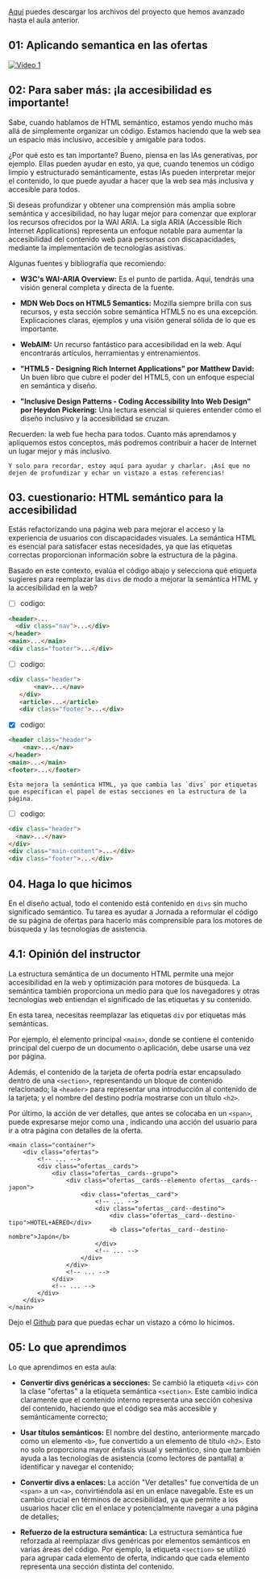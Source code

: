 
[Aquí](https://github.com/alura-es-cursos/2090-IA-Generativa-en-el-Front.git) puedes descargar los archivos del proyecto que hemos avanzado hasta el aula anterior.

## 01: Aplicando semantica en las ofertas
[![Video 1](https://img.youtube.com/vi/MvXxyOb-cwo/0.jpg)](https://www.youtube.com/watch?v=MvXxyOb-cwo)

## 02: Para saber más: ¡la accesibilidad es importante!

Sabe, cuando hablamos de HTML semántico, estamos yendo mucho más allá de simplemente organizar un código. Estamos haciendo que la web sea un espacio más inclusivo, accesible y amigable para todos.

¿Por qué esto es tan importante? Bueno, piensa en las IAs generativas, por ejemplo. Ellas pueden ayudar en esto, ya que, cuando tenemos un código limpio y estructurado semánticamente, estas IAs pueden interpretar mejor el contenido, lo que puede ayudar a hacer que la web sea más inclusiva y accesible para todos.

Si deseas profundizar y obtener una comprensión más amplia sobre semántica y accesibilidad, no hay lugar mejor para comenzar que explorar los recursos ofrecidos por la WAI ARIA. La sigla ARIA (Accessible Rich Internet Applications) representa un enfoque notable para aumentar la accesibilidad del contenido web para personas con discapacidades, mediante la implementación de tecnologías asistivas.

Algunas fuentes y bibliografía que recomiendo:

- **W3C's WAI-ARIA Overview:** Es el punto de partida. Aquí, tendrás una visión general completa y directa de la fuente.

- **MDN Web Docs on HTML5 Semantics:** Mozilla siempre brilla con sus recursos, y esta sección sobre semántica HTML5 no es una excepción. Explicaciones claras, ejemplos y una visión general sólida de lo que es importante.

- **WebAIM:** Un recurso fantástico para accesibilidad en la web. Aquí encontrarás artículos, herramientas y entrenamientos.

- **"HTML5 - Designing Rich Internet Applications" por Matthew David:** Un buen libro que cubre el poder del HTML5, con un enfoque especial en semántica y diseño.

- **"Inclusive Design Patterns - Coding Accessibility Into Web Design" por Heydon Pickering:** Una lectura esencial si quieres entender cómo el diseño inclusivo y la accesibilidad se cruzan.

Recuerden: la web fue hecha para todos. Cuanto más aprendamos y apliquemos estos conceptos, más podremos contribuir a hacer de Internet un lugar mejor y más inclusivo.

```
Y solo para recordar, estoy aquí para ayudar y charlar. ¡Así que no dejen de profundizar y echar un vistazo a estas referencias!
```

## 03. cuestionario: HTML semántico para la accesibilidad

Estás refactorizando una página web para mejorar el acceso y la experiencia de usuarios con discapacidades visuales. La semántica HTML es esencial para satisfacer estas necesidades, ya que las etiquetas correctas proporcionan información sobre la estructura de la página.

Basado en este contexto, evalúa el código abajo y selecciona qué etiqueta sugieres para reemplazar las `divs` de modo a mejorar la semántica HTML y la accesibilidad en la web?

   - [ ] codigo:
  ```html
<header>...
    <div class="nav">...</div>
</header>
<main>...</main>
<div class="footer">...</div>
```
   - [ ] codigo:
```html 
<div class="header">
       <nav>...</nav>
   </div>
   <article>...</article>
   <div class="footer">...</div> 
```
   - [x] codigo:
```html 
<header class="header">
    <nav>...</nav>
</header>
<main>...</main>
<footer>...</footer>
```

```
Esta mejora la semántica HTML, ya que cambia las `divs` por etiquetas que especifican el papel de estas secciones en la estructura de la página.
```

  - [ ] codigo:
  ```html
<div class="header">
    <nav>...</nav>
</div>
<div class="main-content">...</div>
<div class="footer">...</div>
  ```





## 04. Haga lo que hicimos

En el diseño actual, todo el contenido está contenido en `divs` sin mucho significado semántico. Tu tarea es ayudar a Jornada a reformular el código de su página de ofertas para hacerlo más comprensible para los motores de búsqueda y las tecnologías de asistencia.


## 4.1: Opinión del instructor

La estructura semántica de un documento HTML permite una mejor accesibilidad en la web y optimización para motores de búsqueda. La semántica también proporciona un medio para que los navegadores y otras tecnologías web entiendan el significado de las etiquetas y su contenido.

En esta tarea, necesitas reemplazar las etiquetas `div` por etiquetas más semánticas.

Por ejemplo, el elemento principal `<main>`, donde se contiene el contenido principal del cuerpo de un documento o aplicación, debe usarse una vez por página.

Además, el contenido de la tarjeta de oferta podría estar encapsulado dentro de una `<section>`, representando un bloque de contenido relacionado; la `<header>` para representar una introducción al contenido de la tarjeta; y el nombre del destino podría mostrarse con un título `<h2>`.

Por último, la acción de ver detalles, que antes se colocaba en un `<span>`, puede expresarse mejor como una <a>, indicando una acción del usuario para ir a otra página con detalles de la oferta.

```
<main class="container">
    <div class="ofertas">
        <!-- ... -->
        <div class="ofertas__cards">
            <div class="ofertas__cards--grupo">
                <div class="ofertas__cards--elemento ofertas__cards--japon">
                    <div class="ofertas__card">
                        <!-- ... -->
                        <div class="ofertas__card--destino">
                            <div class="ofertas__card--destino-tipo">HOTEL+AÉREO</div>
                            <b class="ofertas__card--destino-nombre">Japón</b>
                        </div>
                        <!-- ... -->
                    </div>
                </div>
                <!-- ... -->
            </div>
            <!-- ... -->
        </div>
    </div>
</main>
```
Dejo el [Github](https://github.com/alura-es-cursos/2090-IA-Generativa-en-el-Front.git) para que puedas echar un vistazo a cómo lo hicimos.

## 05: Lo que aprendimos
Lo que aprendimos en esta aula:

- **Convertir divs genéricas a secciones:** Se cambió la etiqueta `<div>` con la clase "ofertas" a la etiqueta semántica `<section>`. Este cambio indica claramente que el contenido interno representa una sección cohesiva del contenido, haciendo que el código sea más accesible y semánticamente correcto;

- **Usar títulos semánticos:** El nombre del destino, anteriormente marcado como un elemento `<b>`, fue convertido a un elemento de título `<h2>`. Esto no solo proporciona mayor énfasis visual y semántico, sino que también ayuda a las tecnologías de asistencia (como lectores de pantalla) a identificar y navegar el contenido;

- **Convertir divs a enlaces:** La acción "Ver detalles" fue convertida de un `<span>` a un `<a>`, convirtiéndola así en un enlace navegable. Este es un cambio crucial en términos de accesibilidad, ya que permite a los usuarios hacer clic en el enlace y potencialmente navegar a una página de detalles;

- **Refuerzo de la estructura semántica:** La estructura semántica fue reforzada al reemplazar divs genéricas por elementos semánticos en varias áreas del código. Por ejemplo, la etiqueta `<section>` se utilizó para agrupar cada elemento de oferta, indicando que cada elemento representa una sección distinta del contenido.

